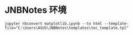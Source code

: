 

# JNBNotes 环境





```
jupyter nbconvert matplotlib.ipynb --to html --template-file="C:\Users\ASUS\JNBNotes\templates\toc_template.tpl"
```

